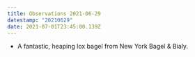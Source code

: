 ```yaml
---
title: Observations 2021-06-29
datestamp: "20210629"
date: 2021-07-01T23:45:00.139Z
---
```

- A fantastic, heaping lox bagel from New York Bagel & Bialy.